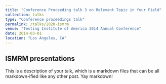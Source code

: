 ```yaml
---
title: "Conference Proceeding talk 3 on Relevant Topic in Your Field"
collection: talks
type: "Conference proceedings talk"
permalink: /talks/2020-ismrm
venue: "Testing Institute of America 2014 Annual Conference"
date: 2014-03-01
location: "Los Angeles, CA"
---
```

ISMRM presentations
------

This is a description of your talk, which is a markdown files that can be all markdown-ified like any other post. Yay markdown!

